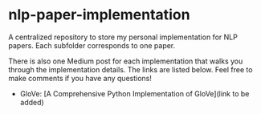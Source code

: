 # nlp-paper-implementation
A centralized repository to store my personal implementation for NLP papers. Each subfolder corresponds to one paper.

There is also one Medium post for each implementation that walks you through the implementation details. The links are listed below. Feel free to make comments if you have any questions!

- GloVe: [A Comprehensive Python Implementation of GloVe](link to be added)
